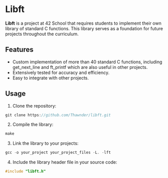 # Libft

**Libft** is a project at 42 School that requires students to implement their own library of standard C functions. This library serves as a foundation for future projects throughout the curriculum.

## Features
- Custom implementation of more than 40 standard C functions, including get_next_line and ft_printf which are also useful in other projects.
- Extensively tested for accuracy and efficiency.
- Easy to integrate with other projects.

## Usage
1. Clone the repository:
```c
git clone https://github.com/Thawnder/libft.git
```
2. Compile the library:
```c
make
```

3. Link the library to your projects:
```c
gcc -o your_project your_project_files -L. -lft
```

4. Include the library header file in your source code:
```c
#include "libft.h"
```
